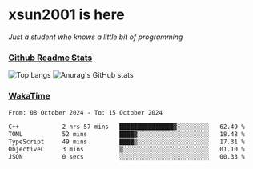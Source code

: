 # xsun2001 is here

*Just a student who knows a little bit of programming*

### [Github Readme Stats](https://github.com/anuraghazra/github-readme-stats)

![Top Langs](https://github-readme-stats.vercel.app/api/top-langs/?username=xsun2001&layout=compact&theme=radical) ![Anurag's GitHub stats](https://github-readme-stats.vercel.app/api?username=xsun2001&show_icons=true&theme=radical)

### [WakaTime](https://wakatime.com)

<!--START_SECTION:waka-->

```txt
From: 08 October 2024 - To: 15 October 2024

C++            2 hrs 57 mins   ███████████████▓░░░░░░░░░   62.49 %
TOML           52 mins         ████▓░░░░░░░░░░░░░░░░░░░░   18.48 %
TypeScript     49 mins         ████▒░░░░░░░░░░░░░░░░░░░░   17.31 %
ObjectiveC     3 mins          ▒░░░░░░░░░░░░░░░░░░░░░░░░   01.10 %
JSON           0 secs          ░░░░░░░░░░░░░░░░░░░░░░░░░   00.33 %
```

<!--END_SECTION:waka-->
